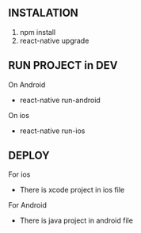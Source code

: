 INSTALATION
-----------

1. npm install
2. react-native upgrade

RUN PROJECT in DEV
------------------

On Android
* react-native run-android <br>

On ios
* react-native run-ios <br>

DEPLOY
------

For ios

* There is xcode project in ios file <br>

For Android

* There is java project in android file <br>
